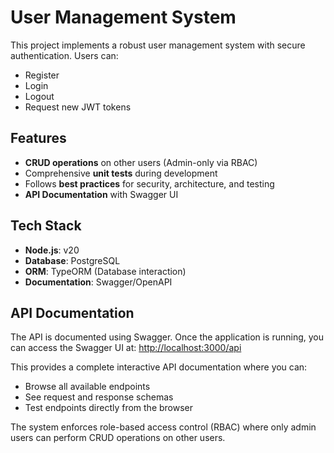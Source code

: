 # User Management System  

This project implements a robust user management system with secure authentication. Users can:  

- Register  
- Login  
- Logout  
- Request new JWT tokens  

## Features  

- **CRUD operations** on other users (Admin-only via RBAC)  
- Comprehensive **unit tests** during development  
- Follows **best practices** for security, architecture, and testing  
- **API Documentation** with Swagger UI

## Tech Stack  
- **Node.js**: v20
- **Database**: PostgreSQL  
- **ORM**: TypeORM (Database interaction)  
- **Documentation**: Swagger/OpenAPI

## API Documentation

The API is documented using Swagger. Once the application is running, you can access the Swagger UI at:
[http://localhost:3000/api](http://localhost:3000/api)

This provides a complete interactive API documentation where you can:

- Browse all available endpoints
- See request and response schemas
- Test endpoints directly from the browser

The system enforces role-based access control (RBAC) where only admin users can perform CRUD operations on other users.
